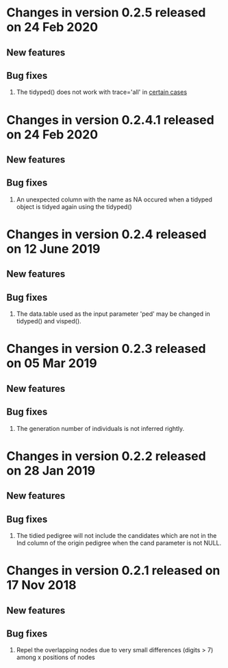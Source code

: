# Changes in version 0.2.5 released on 24 Feb 2020
## New features
## Bug fixes
1. The tidyped() does not work with trace='all' in [certain cases](https://github.com/luansheng/visPedigree/issues/2#issue-568599008)

# Changes in version 0.2.4.1 released on 24 Feb 2020
## New features
## Bug fixes
1. An unexpected column with the name as NA occured when a tidyped object is tidyed again using the tidyped()

# Changes in version 0.2.4 released on 12 June 2019
## New features
## Bug fixes
1. The data.table used as the input parameter 'ped' may be changed in tidyped() and visped().


# Changes in version 0.2.3 released on 05 Mar 2019
## New features
## Bug fixes
1. The generation number of individuals is not inferred rightly.

# Changes in version 0.2.2 released on 28 Jan 2019
## New features
## Bug fixes
1. The tidied pedigree will not include the candidates which are not in the Ind column of the origin pedigree when the cand parameter is not NULL.

# Changes in version 0.2.1 released on 17 Nov 2018
## New features
## Bug fixes
1. Repel the overlapping nodes due to very small differences (digits > 7) among x positions of nodes
